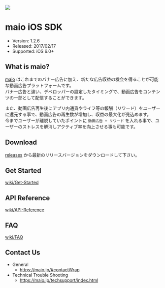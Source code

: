 ![](https://github.com/imobile-maio/maio-iOS-SDK/blob/wiki/doc/images/logo.png)

# maio iOS SDK
- Version: 1.2.6
- Released: 2017/02/17
- Supported: iOS 6.0+

## What is maio?
[maio](https://maio.jp/) はこれまでのバナー広告に加え、新たな広告収益の機会を得ることが可能な動画広告プラットフォームです。  
バナー広告と違い、デベロッパーの設定したタイミングで、動画広告をコンテンツの一部として配信することができます。

また、動画広告再生後にアプリ内通貨やライフ等の報酬（リワード）をユーザーに還元する事で、動画広告の再生数が増加し、収益の最大化が見込めます。  
今までユーザーが離脱していたポイントに `動画広告 + リワード` を入れる事で、ユーザーのストレスを解消しアクティブ率を向上させる事も可能です。  

## Download
[releases](https://github.com/imobile-maio/maio-iOS-SDK/releases) から最新のリリースバージョンをダウンロードして下さい。

## Get Started
[wiki/Get-Started](https://github.com/imobile-maio/maio-iOS-SDK/wiki/Get-Started)

## API Reference
[wiki/API-Reference](https://github.com/imobile-maio/maio-iOS-SDK/wiki/API-Reference)

## FAQ
[wiki/FAQ](https://github.com/imobile-maio/maio-iOS-SDK/wiki/FAQ)

## Contact Us
- General
  + https://maio.jp/#contactWrap
- Technical Trouble Shooting
  + https://maio.jp/techsupport/index.html
